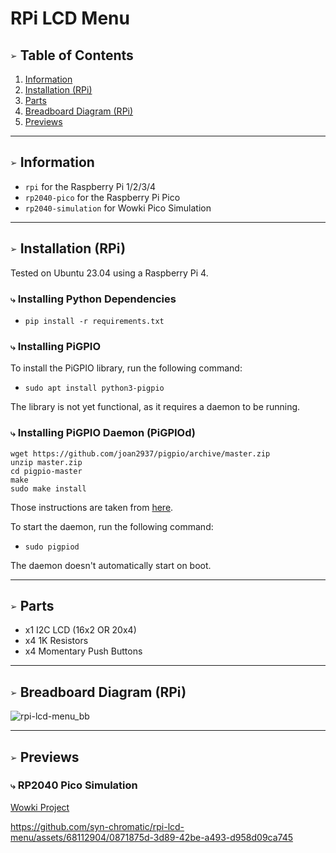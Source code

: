 # RPi LCD Menu

## `➢` Table of Contents
1. [Information](#-information)
2. [Installation (RPi)](#-installation-rpi)
3. [Parts](#-parts)
4. [Breadboard Diagram (RPi)](#-breadboard-diagram-rpi)
5. [Previews](#-previews)

___
## `➢` Information
* `rpi` for the Raspberry Pi 1/2/3/4
* `rp2040-pico` for the Raspberry Pi Pico
* `rp2040-simulation` for Wowki Pico Simulation

___
## `➢` Installation (RPi)
Tested on Ubuntu 23.04 using a Raspberry Pi 4.

### `⤷` Installing Python Dependencies
* `pip install -r requirements.txt`

### `⤷` Installing PiGPIO
To install the PiGPIO library, run the following command:
* `sudo apt install python3-pigpio`

The library is not yet functional, as it requires a daemon to be running.

### `⤷` Installing PiGPIO Daemon (PiGPIOd)
```shell
wget https://github.com/joan2937/pigpio/archive/master.zip
unzip master.zip
cd pigpio-master
make
sudo make install
```

Those instructions are taken from [here](https://abyz.me.uk/rpi/pigpio/download.html).

To start the daemon, run the following command:
* `sudo pigpiod`

The daemon doesn't automatically start on boot.

___
## `➢` Parts
* x1 I2C LCD (16x2 OR 20x4)
* x4 1K Resistors
* x4 Momentary Push Buttons

___
## `➢` Breadboard Diagram (RPi)
![rpi-lcd-menu_bb](https://github.com/syn-chromatic/rpi-lcd-menu/assets/68112904/6937a6d6-2d49-41e1-a1cf-360e7b928617)

___
## `➢` Previews
### `⤷` RP2040 Pico Simulation
[Wowki Project](https://wokwi.com/projects/366452940481298433)

https://github.com/syn-chromatic/rpi-lcd-menu/assets/68112904/0871875d-3d89-42be-a493-d958d09ca745


